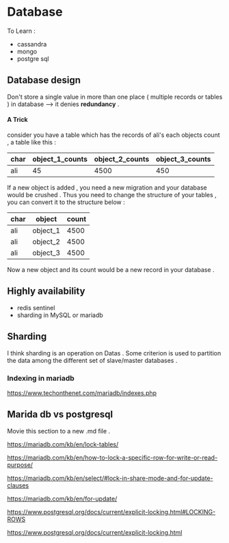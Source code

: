 # Database

To Learn :
- cassandra
- mongo
- postgre sql

## Database design

Don't store a single value in more than one place ( multiple records or tables ) in database --> it denies **redundancy** .

#### A Trick
consider you have a table which has the records of ali's each objects count , a table like this :

| char  | object_1_counts | object_2_counts | object_3_counts |
|-------|-----------------|-----------------|-----------------|
|  ali  |     45          |     4500        |     450         |

If a new object is added , you need a new migration and your database would be crushed .
Thus you need to change the structure of your tables , you can convert it to the structure below :

| char  |      object       | count   |
|-------|-------------------|---------|
|  ali  |     object_1      |  4500   |
|  ali  |     object_2      |  4500   |
|  ali  |     object_3      |  4500   |

Now a new object and its count would be a new record in your database .

## Highly availability
* redis sentinel
* sharding in MySQL or mariadb

## Sharding
I think sharding is an operation on Datas . Some criterion is used to partition the data among the different set of slave/master databases . 

### Indexing in mariadb 
https://www.techonthenet.com/mariadb/indexes.php

## Marida db vs postgresql 
Movie this section to a new .md file . 

https://mariadb.com/kb/en/lock-tables/

https://mariadb.com/kb/en/how-to-lock-a-specific-row-for-write-or-read-purpose/

https://mariadb.com/kb/en/select/#lock-in-share-mode-and-for-update-clauses

https://mariadb.com/kb/en/for-update/

https://www.postgresql.org/docs/current/explicit-locking.html#LOCKING-ROWS

https://www.postgresql.org/docs/current/explicit-locking.html
